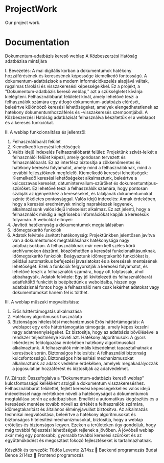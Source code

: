 # ProjectWork
Our project work.


# Documentation

Dokumentum-adatbázis kereső weblap
A Közbeszerzési Hatóság adatbázisa mintájára

I.	Bevezetés:
A mai digitális korban a dokumentumok hatékony hozzáférésének és keresésének képessége kiemelkedő fontosságú. A dokumentum-adatbázisok a modern információkezelés alapjává váltak, rugalmas tárolási és visszakeresési képességeikkel. Ez a projekt, a "Dokumentum-adatbázis kereső weblap," azt a szükségletet kívánja kielégíteni. Felhasználóbarát felületet kínál, amely lehetővé teszi a felhasználók számára egy átfogó dokumentum-adatbázis elérését, beleértve különböző keresési lehetőségeket, amelyek elengedhetetlenek az hatékony dokumentumhozzáférés és -visszakeresés szempontjából. A Közbeszerzési Hatóság adatbázisát felhasználva készítettük el a weblapot és a keresés funkciókat.

II.	A weblap funkcionalitása és jellemzői:
1.	Felhasználóbarát felület 
2.	Kiemelkedő keresési lehetőségek 
3.	Valós idejű indexelés
Felhasználóbarát felület: Projektünk szívét-lelkét a felhasználói felület képezi, amely gondosan tervezett és felhasználóbarát. Ez az interfész biztosítja a zökkenőmentes és hatékony keresési folyamatot, amely mind a felhasználóknak, mind a további fejlesztőknek megfelelő.
Kiemelkedő keresési lehetőségek: Kiemelkedő keresési lehetőségeket alkalmaztunk, beleértve a kulcsszavas keresést, dátumintervallum-szűrőket és dokumentumtípus-szűrőket. Ez lehetővé teszi a felhasználók számára, hogy pontosan szabják az igényeikhez a kereséseket, és találjanak dokumentumokat szinte tökéletes pontossággal.
Valós idejű indexelés: Annak érdekében, hogy a keresési eredmények mindig naprakészek legyenek, alkalmazásunk valós idejű indexelést alkalmaz. Ez azt jelenti, hogy a felhasználók mindig a legfrissebb információkat kapják a keresésük folyamán. 
A weboldal előnyei:
1.	Javított hatékonyság a dokumentumok megtalálásában
2.	Időmegtakarító funkciók 
3.	Adatok felvitele
Javított hatékonyság: Projektünkben jelentősen javítva van a dokumentumok megtalálásának hatékonysága nagy adatbázisokban. A felhasználóknak már nem kell széles körű archívumokon átszűrni, köszönhetően a keresési funkcionalitásunknak.
Időmegtakarító funkciók: Beágyaztunk időmegtakarító funkciókat is, például automatikus befejezési javaslatokat és a keresések mentésének lehetőségét. Ezek a funkciók felgyorsítják a keresési folyamatot, és lehetővé teszik a felhasználók számára, hogy ott folytassák, ahol abbahagyták.
Adatok felvitele: Egy jól kivitelezett és felhasználóbarát adatfeltöltő funkciót is beépítettünk a weboldalba, hiszen egy adatbázisnál fontos hogy a felhasználó nem csak lekérhet adatokat vagy dokumentumokat hanem fel is tölthet.

III.	A weblap műszaki megvalósítása:
1.	Erős háttértámogatás alkalmazása
2.	Hatékony algoritmusok használata
3.	Biztonságos hitelesítési mechanizmusok
Erős háttértámogatás: A weblapot egy erős háttértámogatás támogatja, amely képes kezelni nagy adatmennyiségeket. Ez biztosítja, hogy az adatbázis bővülésével a rendszer teljesítménye követi azt.
Hatékony algoritmusok: A gyors lekérdezés feldolgozása érdekében hatékony algoritmusokat alkalmaztunk. A felhasználók minimális késedelmet tapasztalhatnak a keresések során.
Biztonságos hitelesítés: A felhasználói biztonság kulcsfontosságú. Biztonságos hitelesítési mechanizmusokat alkalmaztunk az adatok védelme érdekében, amelyek megakadályozzák a jogosulatlan hozzáférést és biztosítják az adatvédelmet.

IV.	Zárszó:
Összefoglalva a "Dokumentum-adatbázis kereső weblap" kulcsfontosságú kellékként szolgál a dokumentum visszakereséshez. Felhasználóbarát felülettel, fejlett keresési képességekkel és valós idejű indexeléssel nagy mértékben növeli a hatékonyságot a dokumentumok megtalálása során az adatbázisban. Emellett a automatikus kiegészítés és a keresések mentése tovább növeli az értékét a felhasználók számára, időmegtakarítást és általános élményjavulást biztosítva.
Az alkalmazás technikai megvalósítása, beleértve a hatékony algoritmusokat és biztonságos hitelesítési mechanizmusokat, biztosítja, hogy a weblap erőteljes és biztonságos legyen.
Ezeken a területeken úgy gondoljuk, hogy még további fejlesztési lehetőségek rejlenek a jövőben. A jövőbeli weblap akár még egy pontosabb, gyorsabb további keresési szűrőket és az együttműködést és megosztást fokozó fejlesztéseket is tartalmazhatnak.

Készítők és tervezők:
Tüdős Levente	2/14sz   Backend programozás
Budai Bence   	2/14sz   Frontend programozás
